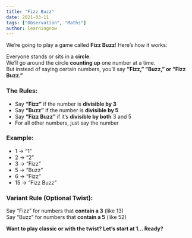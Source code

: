 ```yaml
---
title: "Fizz Buzz"
date: 2021-03-11
tags: ["Observation", "Maths"]
author: learningnow
---
```


We’re going to play a game called **Fizz Buzz**! Here’s how it works:

Everyone stands or sits in a **circle**.  
We’ll go around the circle **counting up** one number at a time.  
But instead of saying certain numbers, you’ll say **“Fizz,” “Buzz,” or “Fizz Buzz.”**

### The Rules:

- Say **“Fizz”** if the number is **divisible by 3**
- Say **“Buzz”** if the number is **divisible by 5**
- Say **“Fizz Buzz”** if it’s **divisible by both** 3 and 5
- For all other numbers, just say the number

### Example:

- 1 → “1”
- 2 → “2”
- 3 → “Fizz”
- 5 → “Buzz”
- 6 → “Fizz”
- 15 → “Fizz Buzz”

### Variant Rule (Optional Twist):

Say “Fizz” for numbers that **contain a 3** (like 13)  
Say “Buzz” for numbers that **contain a 5** (like 52)

**Want to play classic or with the twist? Let’s start at 1… Ready?**
